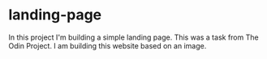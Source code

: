 # landing-page
In this project I'm building a simple landing page. This was a task
from The Odin Project. I am building this website based on an image.